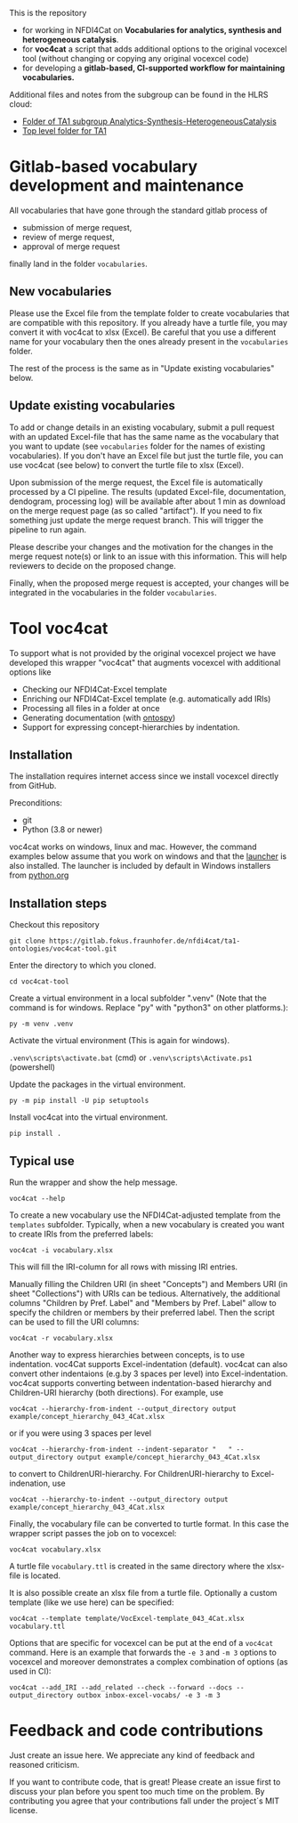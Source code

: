 This is the repository

- for working in NFDI4Cat on **Vocabularies for analytics, synthesis and heterogeneous catalysis**.
- for **voc4cat** a script that adds additional options to the original vocexcel tool (without changing or copying any original vocexcel code)
- for developing a **gitlab-based, CI-supported workflow for maintaining vocabularies.**

Additional files and notes from the subgroup can be found in the HLRS cloud:

- [Folder of TA1 subgroup Analytics-Synthesis-HeterogeneousCatalysis](https://edocs.hlrs.de/nextcloud/apps/files/?dir=/NFDI4Cat/Project-related%20activities/Task%20Areas/TA1/Subgroup_Analytics-Synthesis-HeterogCatalysis&fileid=155479)
- [Top level folder for TA1](https://edocs.hlrs.de/nextcloud/apps/files/?dir=/NFDI4Cat/Project-related%20activities/Task%20Areas/TA1&fileid=96729)

# Gitlab-based vocabulary development and maintenance

All vocabularies that have gone through the standard gitlab process of

- submission of merge request,
- review of merge request,
- approval of merge request

finally land in the folder `vocabularies`.

## New vocabularies

Please use the Excel file from the template folder to create vocabularies that are compatible with this repository. If you already have a turtle file, you may convert it with voc4cat to xlsx (Excel). Be careful that you use a different name for your vocabulary then the ones already present in the `vocabularies` folder.

The rest of the process is the same as in "Update existing vocabularies" below.

## Update existing vocabularies

To add or change details in an existing vocabulary, submit a pull request with an updated Excel-file that has the same name as the vocabulary that you want to update (see `vocabularies` folder for the names of existing vocabularies). If you don't have an Excel file but just the turtle file, you can use voc4cat (see below) to convert the turtle file to xlsx (Excel).

Upon submission of the merge request, the Excel file is automatically processed by a CI pipeline. The results (updated Excel-file, documentation, dendogram, processing log) will be available after about 1 min as download on the merge request page (as so called "artifact"). If you need to fix something just update the merge request branch. This will trigger the pipeline to run again.

Please describe your changes and the motivation for the changes in the merge request note(s) or link to an issue with this information. This will help reviewers to decide on the proposed change.

Finally, when the proposed merge request is accepted, your changes will be integrated in the vocabularies in the folder `vocabularies`.

# Tool voc4cat

To support what is not provided by the original vocexcel project we have developed this wrapper "voc4cat" that augments vocexcel with additional options like

- Checking our NFDI4Cat-Excel template
- Enriching our NFDI4Cat-Excel template (e.g. automatically add IRIs)
- Processing all files in a folder at once
- Generating documentation (with [ontospy](http://lambdamusic.github.io/Ontospy/))
- Support for expressing concept-hierarchies by indentation.

## Installation

The installation requires internet access since we install vocexcel directly from GitHub.

Preconditions:

- git
- Python (3.8 or newer)

voc4cat works on windows, linux and mac. However, the command examples below assume that you work on windows and that the [launcher](https://docs.python.org/3.10/using/windows.html#python-launcher-for-windows) is also installed. The launcher is included by default in Windows installers from [python.org](https://www.python.org/downloads/)

## Installation steps

Checkout this repository

`git clone https://gitlab.fokus.fraunhofer.de/nfdi4cat/ta1-ontologies/voc4cat-tool.git`

Enter the directory to which you cloned.

`cd voc4cat-tool`

Create a virtual environment in a local subfolder ".venv" (Note that the command is for windows. Replace "py" with "python3" on other platforms.):

`py -m venv .venv`

Activate the virtual environment (This is again for windows).

`.venv\scripts\activate.bat` (cmd) or `.venv\scripts\Activate.ps1` (powershell)

Update the packages in the virtual environment.

`py -m pip install -U pip setuptools`

Install voc4cat into the virtual environment.

`pip install .`

## Typical use

Run the wrapper and show the help message.

`voc4cat --help`

To create a new vocabulary use the NFDI4Cat-adjusted template from the  `templates` subfolder. Typically, when a new vocabulary is created you want to create IRIs from the preferred labels:

`voc4cat -i vocabulary.xlsx`

This will fill the IRI-column for all rows with missing IRI entries.

Manually filling the Children URI (in sheet "Concepts") and Members URI (in sheet "Collections") with URIs can be tedious. Alternatively, the additional columns "Children by Pref. Label" and "Members by Pref. Label" allow to specify the children or members by their preferred label. Then the script can be used to fill the URI columns:

`voc4cat -r vocabulary.xlsx`

Another way to express hierarchies between concepts, is to use indentation. voc4Cat supports Excel-indentation (default). voc4cat can also convert other indentaions (e.g.by 3 spaces per level) into Excel-indentation. voc4cat supports converting between  indentation-based hierarchy and Children-URI hierarchy (both directions). For example, use

`voc4cat --hierarchy-from-indent --output_directory output example/concept_hierarchy_043_4Cat.xlsx`

or if you were using 3 spaces per level

`voc4cat --hierarchy-from-indent --indent-separator "   " --output_directory output example/concept_hierarchy_043_4Cat.xlsx`

to convert to ChildrenURI-hierarchy. For ChildrenURI-hierarchy to Excel-indenation, use

`voc4cat --hierarchy-to-indent --output_directory output example/concept_hierarchy_043_4Cat.xlsx`

Finally, the vocabulary file can be converted to turtle format. In this case the wrapper script passes the job on to vocexcel:

`voc4cat vocabulary.xlsx`

A turtle file `vocabulary.ttl` is created in the same directory where the xlsx-file is located.

It is also possible create an xlsx file from a turtle file. Optionally a custom template (like we use here) can be specified:

`voc4cat --template template/VocExcel-template_043_4Cat.xlsx vocabulary.ttl`

Options that are specific for vocexcel can be put at the end of a `voc4cat` command. Here is an example that forwards the `-e 3` and `-m 3` options to vocexcel and moreover demonstrates a complex combination of options (as used in CI):

`voc4cat --add_IRI --add_related --check --forward --docs --output_directory outbox inbox-excel-vocabs/ -e 3 -m 3`

# Feedback and code contributions

Just create an issue here. We appreciate any kind of feedback and reasoned criticism.

If you want to contribute code, that is great! Please create an issue first to discuss your plan before you spent too much time on the problem. By contributing you agree that your contributions fall under the project´s MIT license.
